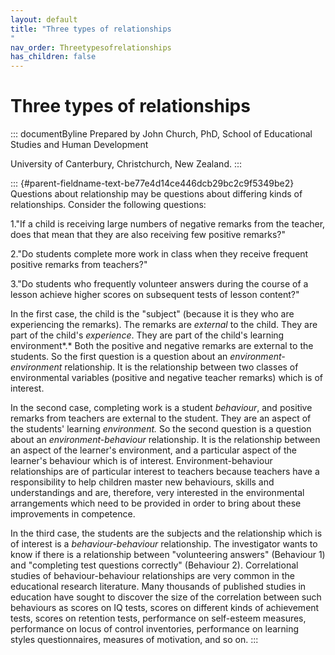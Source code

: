 ```yaml
---
layout: default
title: "Three types of relationships 
"
nav_order: Threetypesofrelationships
has_children: false
---
```

# Three types of relationships 


::: documentByline
Prepared by John Church, PhD, School of Educational Studies and Human
Development

University of Canterbury, Christchurch, New Zealand.
:::

::: {#parent-fieldname-text-be77e4d14ce446dcb29bc2c9f5349be2}
Questions about relationship may be questions about differing kinds of
relationships. Consider the following questions:

1."If a child is receiving large numbers of negative remarks from the
teacher, does that mean that they are also receiving few positive
remarks?"

2."Do students complete more work in class when they receive frequent
positive remarks from teachers?"

3."Do students who frequently volunteer answers during the course of a
lesson achieve higher scores on subsequent tests of lesson content?"

In the first case, the child is the "subject" (because it is they who
are experiencing the remarks). The remarks are *external* to the child.
They are part of the child's *experience*. They are part of the child's
learning environment*.* Both the positive and negative remarks are
external to the students. So the first question is a question about an
*environment-environment* relationship. It is the relationship between
two classes of environmental variables (positive and negative teacher
remarks) which is of interest.

In the second case, completing work is a student *behaviour*, and
positive remarks from teachers are external to the student. They are an
aspect of the students' learning *environment.* So the second question
is a question about an *environment-behaviour* relationship. It is the
relationship between an aspect of the learner\'s environment, and a
particular aspect of the learner\'s behaviour which is of interest.
Environment-behaviour relationships are of particular interest to
teachers because teachers have a responsibility to help children master
new behaviours, skills and understandings and are, therefore, very
interested in the environmental arrangements which need to be provided
in order to bring about these improvements in competence.

In the third case, the students are the subjects and the relationship
which is of interest is a *behaviour-behaviour* relationship. The
investigator wants to know if there is a relationship between
"volunteering answers" (Behaviour 1) and "completing test questions
correctly" (Behaviour 2). Correlational studies of behaviour-behaviour
relationships are very common in the educational research literature.
Many thousands of published studies in education have sought to discover
the size of the correlation between such behaviours as scores on IQ
tests, scores on different kinds of achievement tests, scores on
retention tests, performance on self-esteem measures, performance on
locus of control inventories, performance on learning styles
questionnaires, measures of motivation, and so on.
:::
